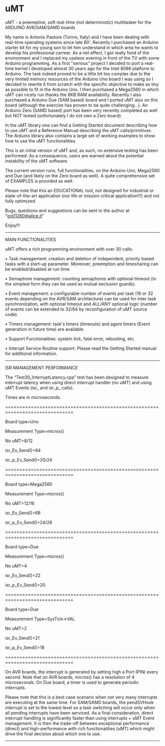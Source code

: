 # uMT
uMT - a preemptive, soft real-time (not deterministic) multitasker for the ARDUINO AVR/SAM/SAMD boards

My name is Antonio Pastore (Torino, Italy) and I have been dealing with real-time operating systems since late 80'. Recently I purchased an Arduino starter kit for my young son to let him understand in which area he wants to develop his professional carreer. As a net effect, I got really fond of the environment and I replaced my useless evening in front of the TV with some Arduino programming. As a first "serious" project I decided to port a real-time kernel I developed almost 30 years ago for the Intel 8086 platform to Arduino. The task indeed proved to be a little bit too complex due to the very limited memory resources of the Arduino Uno board I was using so I decided to rewrite it from scratch with the specific objective to make as tiny as possible to fit in the Arduino Uno. I then purchased a Mega2560 in which uMT can nicely run thanks the 8KB RAM availability. Recently I also purchased a Arduino Due (SAM based) board and I ported uMT also on this board (although the exercize has proven to be quite challenging...). An Arduino Zero (SAMD based) port has been very recently completed as well but NOT tested (unfortunately I do not own a Zero board).


In the uMT library one can find a Getting Started document describing how to use uMT and a Reference Manual describing the uMT calls/primitives. The Arduino library also contains a large set of working examples to show how to use the uMT functionalities.

This is an initial version of uMT and, as such, no extensive testing has been performed. As a consequence, users are warned about the potential instability of the uMT software.

The current version runs, full functionalities, on the Arduino Uno, Mega2560 and Due (and likely on the Zero board as well). A quite comprehensive set of EXAMPLES is provided as well.


Please note that this an EDUCATIONAL tool, not designed for industrial or state-of-the-art application (nor life or mission critical application!!!) and not fully optimized.

Bugs, questions and suggestions can be sent to the author at "go01260@alice.it"

Enjoy!!!


********************************************************************************************

MAIN FUNCTIONALITIES

uMT offers a rich programming environment with over 30 calls:

•	Task management: creation and deletion of independent, priority based tasks with a start-up parameter. Moreover, preemption and timesharing can be enabled/disabled at run time.

•	Semaphore management: counting semaphores with optional timeout (in the simplest form they can be used as mutual exclusion guards).

•	Event management: a configurable number of events per task (16 or 32 events depending on the AVR/SAM architecture) can be used for inter task synchronization, with optional timeout and ALL/ANY optional logic (number of events can be extended to 32/64 by reconfiguration of uMT source code).

•	Timers management: task's timers (timeouts) and agent timers (Event generation in future time) are available.

•	Support Functionalities: system tick, fatal error, rebooting, etc.

•	Interupt Service Routine support. Please read the Getting Started manual for additional information.

********************************************************************************************

ISR MANAGEMENT PERFORMANCE

The “Test30_InterruptLatency.cpp” test has been designed to measure interrupt latency when using direct interrupt handler (no uMT) and using uMT Events (isr_ and isr_p_ calls).

Times are in microseconds.

==============================================================================

Board type=Uno

Measurement Type=micros()

No uMT=8/12

isr_Ev_Send()=64

isr_p_Ev_Send()=20/24

==============================================================================

Board type=Mega2560

Measurement Type=micros()

No uMT=12/16

isr_Ev_Send()=68

isr_p_Ev_Send()=24/28

==============================================================================

Board type=Due

Measurement Type=micros()

No uMT=4

isr_Ev_Send()=22

isr_p_Ev_Send()=20

==============================================================================

Board type=Due

Measurement Type=SysTick->VAL

No uMT=2

isr_Ev_Send()=21

isr_p_Ev_Send()=18

==============================================================================


On AVR boards, the interrupt is generated by setting high a Port (PIN) every second. Note that on AVR boards, micros() has a resolution of 4 microseconds. On Due board, a timer is used to generate periodic interrupts.

Please note that this is a best case scenario when not very many interrupts are executing at the same time. For SAM/SAMD boards, the pendSVHook interrupt is set to the lowest level so a task switching will occur only when all pending interrupts have been serviced.
As a final consideration, direct interrupt handling is significantly faster than using interrupts  + uMT Event management. It is then the trade-off between exceptional performance (direct) and high-performance with rich functionalities (uMT) which might drive the final decision about which one to use.

********************************************************************************************
